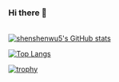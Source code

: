 ### Hi there 👋

<!--
**shenshenwu5/shenshenwu5** is a ✨ _special_ ✨ repository because its `README.md` (this file) appears on your GitHub profile.

Here are some ideas to get you started:

- 🔭 I’m currently working on ...
- 🌱 I’m currently learning ...
- 👯 I’m looking to collaborate on ...
- 🤔 I’m looking for help with ...
- 💬 Ask me about ...
- 📫 How to reach me: ...
- 😄 Pronouns: ...
- ⚡ Fun fact: ...
-->




######
[![shenshenwu5's GitHub stats](https://github-readme-stats.vercel.app/api?username=shenshenwu5&show_icons=true&theme=radical)](https://github.com/shenshenwu5/shenshenwu5)

[![Top Langs](https://github-readme-stats.vercel.app/api/top-langs/?username=shenshenwu5&show_icons=true&theme=radical)](https://github.com/shenshenwu5/shenshenwu5)


[![trophy](https://github-profile-trophy.vercel.app/?username=shenshenwu5&theme=onedark)](https://github.com/shenshenwu5/shenshenwu5)
